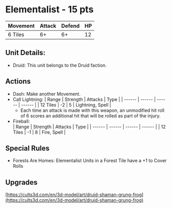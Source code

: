 
# Elementalist  - 15 pts

|Movement | Attack | Defend | HP |
| ------ | ------ | ------ | ------ |
| 6 Tiles | 6+ | 6+ | 12 |

## Unit Details:
- Druid: This unit belongs to the Druid faction.

## Actions
- Dash: Make another Movement.
- Call Lightning: 
    | Range | Strength |  Attacks | Type |
    | ------ | ------ | ------ | ------ |
    | 12 Tiles | -2 | 5 | Lightning, Spell |
    - Each time an attack is made with this weapon, an unmodified hit roll of 6 scores an additional hit that will be rolled as part of the injury.
- Fireball:  
    | Range | Strength | Attacks | Type |
    | ------ | ------ | ------ | ------ |
    | 12 Tiles | -1 | 8 | Fire, Spell |

## Special Rules
- Forests Are Homes: Elementalist Units in a Forest Tile have a +1 to Cover Rolls

## Upgrades

[https://cults3d.com/en/3d-model/art/druid-shaman-grung-frog](https://cults3d.com/en/3d-model/art/druid-shaman-grung-frog)
